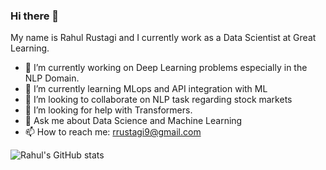 ### Hi there 👋

My name is Rahul Rustagi and I currently work as a Data Scientist at Great Learning.

- 🔭 I’m currently working on Deep Learning problems especially in the NLP Domain.
- 🌱 I’m currently learning MLops and API integration with ML 
- 👯 I’m looking to collaborate on NLP task regarding stock markets 
- 🤔 I’m looking for help with Transformers.
- 💬 Ask me about Data Science and Machine Learning
- 📫 How to reach me: rrustagi9@gmail.com

 ![Rahul's GitHub stats](https://github-readme-stats.vercel.app/api?username=rrustagi9&theme=dark&show_icons=true)
